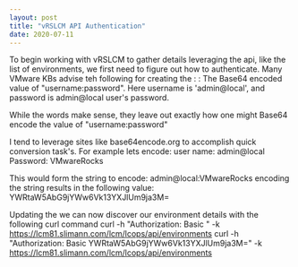 ```yaml
---
layout: post
title: "vRSLCM API Authentication"
date: 2020-07-11
---
```

To begin working with vRSLCM to gather details leveraging the api, like the list of environments, we first need to figure out how to authenticate.
Many VMware KBs advise teh following for creating the <token>:
<token> : The Base64 encoded value of "username:password". Here username is 'admin@local', and password is admin@local user's password.

While the words make sense, they leave out exactly how one might Base64 encode the value of "username:password"

I tend to leverage sites like base64encode.org to accomplish quick conversion task's. For example lets encode:
user name: admin@local
Password: VMwareRocks

This would form the string to encode: admin@local:VMwareRocks
encoding the string results in the following value: YWRtaW5AbG9jYWw6Vk13YXJlUm9ja3M=

Updating the <token> we can now discover our environment details with the following curl command
curl -h "Authorization: Basic <token>" -k https://lcm81.slimann.com/lcm/lcops/api/environments
curl -h "Authorization: Basic YWRtaW5AbG9jYWw6Vk13YXJlUm9ja3M=" -k https://lcm81.slimann.com/lcm/lcops/api/environments